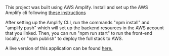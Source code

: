 This project was built using AWS Amplify. Install and set up the AWS Amplify cli following [these instructions](https://docs.amplify.aws/cli/start/install/)

After setting up the Amplify CLI, run the commands "npm install" and "amplify push" which will set up the backend resources in the AWS account that you linked. Then, you can run "npm run start" to run the front-end locally, or "npm publish" to deploy the full stack to AWS. 

A live version of this application can be found [here.](https://d2dgzje5y7em07.cloudfront.net)